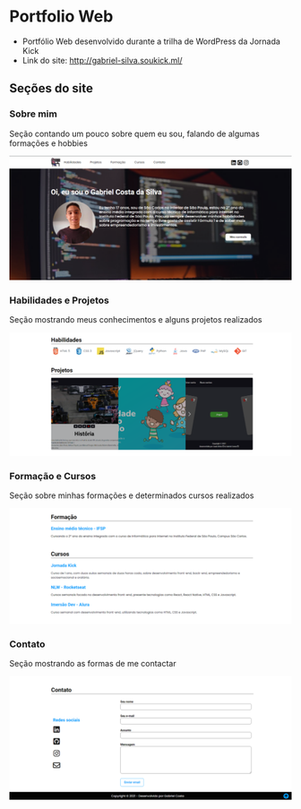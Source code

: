 # Portfolio Web
- Portfólio Web desenvolvido durante a trilha de WordPress da Jornada Kick
- Link do site: http://gabriel-silva.soukick.ml/

## Seções do site

<p align="center">
    <h3>Sobre mim</h3>
    <p>Seção contando um pouco sobre quem eu sou, falando de algumas formações e hobbies</p>
    <img src="https://github.com/gabrielcs04/PortfolioWebKick/blob/main/images/img001.png">
    <h3>Habilidades e Projetos</h3>
    <p>Seção mostrando meus conhecimentos e alguns projetos realizados</p>
    <img src="https://github.com/gabrielcs04/PortfolioWebKick/blob/main/images/img002.png">
    <h3>Formação e Cursos</h3>
    <p>Seção sobre minhas formações e determinados cursos realizados</p>
    <img src="https://github.com/gabrielcs04/PortfolioWebKick/blob/main/images/img003.png">
    <h3>Contato</h3>
    <p>Seção mostrando as formas de me contactar</p>
    <img src="https://github.com/gabrielcs04/PortfolioWebKick/blob/main/images/img004.png">
</p>
